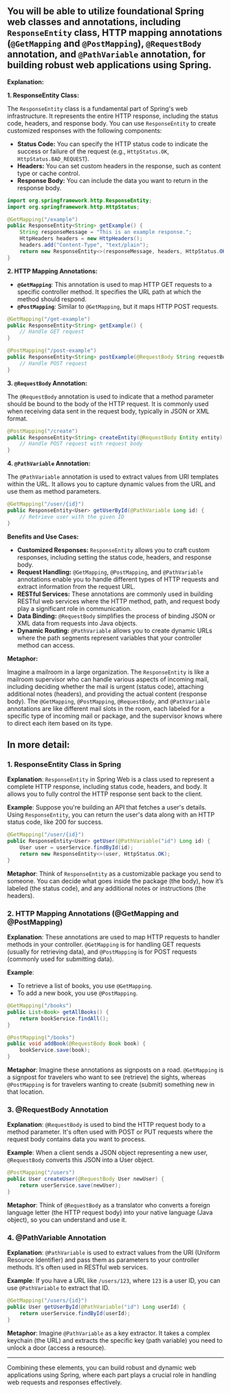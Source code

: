 ## You will be able to utilize foundational Spring web classes and annotations, including `ResponseEntity` class, HTTP mapping annotations (`@GetMapping` and `@PostMapping`), `@RequestBody` annotation, and `@PathVariable` annotation, for building robust web applications using Spring.

**Explanation:**

**1. ResponseEntity Class:**

The `ResponseEntity` class is a fundamental part of Spring's web infrastructure. It represents the entire HTTP response, including the status code, headers, and response body. You can use `ResponseEntity` to create customized responses with the following components:

- **Status Code:** You can specify the HTTP status code to indicate the success or failure of the request (e.g., `HttpStatus.OK`, `HttpStatus.BAD_REQUEST`).
- **Headers:** You can set custom headers in the response, such as content type or cache control.
- **Response Body:** You can include the data you want to return in the response body.

```java
import org.springframework.http.ResponseEntity;
import org.springframework.http.HttpStatus;

@GetMapping("/example")
public ResponseEntity<String> getExample() {
    String responseMessage = "This is an example response.";
    HttpHeaders headers = new HttpHeaders();
    headers.add("Content-Type", "text/plain");
    return new ResponseEntity<>(responseMessage, headers, HttpStatus.OK);
}

```

**2. HTTP Mapping Annotations:**

- **`@GetMapping`**: This annotation is used to map HTTP GET requests to a specific controller method. It specifies the URL path at which the method should respond.
- **`@PostMapping`**: Similar to `@GetMapping`, but it maps HTTP POST requests.

```java
@GetMapping("/get-example")
public ResponseEntity<String> getExample() {
    // Handle GET request
}

@PostMapping("/post-example")
public ResponseEntity<String> postExample(@RequestBody String requestBody) {
    // Handle POST request
}

```

**3. `@RequestBody` Annotation:**

The `@RequestBody` annotation is used to indicate that a method parameter should be bound to the body of the HTTP request. It is commonly used when receiving data sent in the request body, typically in JSON or XML format.

```java
@PostMapping("/create")
public ResponseEntity<String> createEntity(@RequestBody Entity entity) {
    // Handle POST request with request body
}

```

**4. `@PathVariable` Annotation:**

The `@PathVariable` annotation is used to extract values from URI templates within the URL. It allows you to capture dynamic values from the URL and use them as method parameters.

```java
@GetMapping("/user/{id}")
public ResponseEntity<User> getUserById(@PathVariable Long id) {
    // Retrieve user with the given ID
}

```

**Benefits and Use Cases:**

- **Customized Responses:** `ResponseEntity` allows you to craft custom responses, including setting the status code, headers, and response body.
- **Request Handling:** `@GetMapping`, `@PostMapping`, and `@PathVariable` annotations enable you to handle different types of HTTP requests and extract information from the request URL.
- **RESTful Services:** These annotations are commonly used in building RESTful web services where the HTTP method, path, and request body play a significant role in communication.
- **Data Binding:** `@RequestBody` simplifies the process of binding JSON or XML data from requests into Java objects.
- **Dynamic Routing:** `@PathVariable` allows you to create dynamic URLs where the path segments represent variables that your controller method can access.

**Metaphor:**

Imagine a mailroom in a large organization. The `ResponseEntity` is like a mailroom supervisor who can handle various aspects of incoming mail, including deciding whether the mail is urgent (status code), attaching additional notes (headers), and providing the actual content (response body). The `@GetMapping`, `@PostMapping`, `@RequestBody`, and `@PathVariable` annotations are like different mail slots in the room, each labeled for a specific type of incoming mail or package, and the supervisor knows where to direct each item based on its type.

## In more detail:

### 1. ResponseEntity Class in Spring

**Explanation**: `ResponseEntity` in Spring Web is a class used to represent a complete HTTP response, including status code, headers, and body. It allows you to fully control the HTTP response sent back to the client.

**Example**: Suppose you're building an API that fetches a user's details. Using `ResponseEntity`, you can return the user's data along with an HTTP status code, like 200 for success.

```java
@GetMapping("/user/{id}")
public ResponseEntity<User> getUser(@PathVariable("id") Long id) {
    User user = userService.findById(id);
    return new ResponseEntity<>(user, HttpStatus.OK);
}

```

**Metaphor**: Think of `ResponseEntity` as a customizable package you send to someone. You can decide what goes inside the package (the body), how it’s labeled (the status code), and any additional notes or instructions (the headers).

### 2. HTTP Mapping Annotations (@GetMapping and @PostMapping)

**Explanation**: These annotations are used to map HTTP requests to handler methods in your controller. `@GetMapping` is for handling GET requests (usually for retrieving data), and `@PostMapping` is for POST requests (commonly used for submitting data).

**Example**:

- To retrieve a list of books, you use `@GetMapping`.
- To add a new book, you use `@PostMapping`.

```java
@GetMapping("/books")
public List<Book> getAllBooks() {
    return bookService.findAll();
}

@PostMapping("/books")
public void addBook(@RequestBody Book book) {
    bookService.save(book);
}

```

**Metaphor**: Imagine these annotations as signposts on a road. `@GetMapping` is a signpost for travelers who want to see (retrieve) the sights, whereas `@PostMapping` is for travelers wanting to create (submit) something new in that location.

### 3. @RequestBody Annotation

**Explanation**: `@RequestBody` is used to bind the HTTP request body to a method parameter. It's often used with POST or PUT requests where the request body contains data you want to process.

**Example**: When a client sends a JSON object representing a new user, `@RequestBody` converts this JSON into a User object.

```java
@PostMapping("/users")
public User createUser(@RequestBody User newUser) {
    return userService.save(newUser);
}

```

**Metaphor**: Think of `@RequestBody` as a translator who converts a foreign language letter (the HTTP request body) into your native language (Java object), so you can understand and use it.

### 4. @PathVariable Annotation

**Explanation**: `@PathVariable` is used to extract values from the URI (Uniform Resource Identifier) and pass them as parameters to your controller methods. It's often used in RESTful web services.

**Example**: If you have a URL like `/users/123`, where `123` is a user ID, you can use `@PathVariable` to extract that ID.

```java
@GetMapping("/users/{id}")
public User getUserById(@PathVariable("id") Long userId) {
    return userService.findById(userId);
}

```

**Metaphor**: Imagine `@PathVariable` as a key extractor. It takes a complex keychain (the URL) and extracts the specific key (path variable) you need to unlock a door (access a resource).

---

Combining these elements, you can build robust and dynamic web applications using Spring, where each part plays a crucial role in handling web requests and responses effectively.
